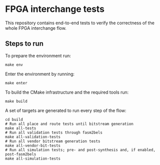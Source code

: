 # FPGA interchange tests

This repository contains end-to-end tests to verify the correctness of the whole FPGA interchange flow.

## Steps to run

To prepare the environment run:

```
make env
```

Enter the environment by running:

```
make enter
```

To build the CMake infrastructure and the required tools run:

```
make build
```

A set of targets are generated to run every step of the flow:

```
cd build
# Run all place and route tests until bitstream generation
make all-tests
# Run all validation tests through fasm2bels
make all-validation-tests
# Run all vendor bitstream generation tests
make all-vendor-bit-tests
# Run all simulation tests; pre- and post-synthesis and, if enabled, post-fasm2bels
make all-simulation-tests
```
